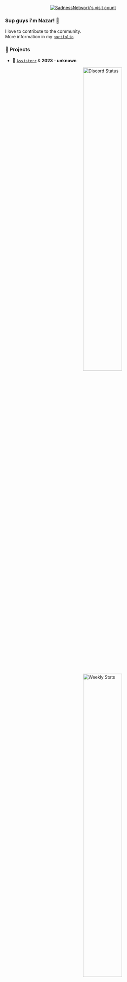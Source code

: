 <p align="center">
  <a href="https://count.getloli.com/" target="_blank">
    <img
      src="https://moe-counter.glitch.me/get/@72276803-0571-4e62-b0a7-9880fcd0244f?theme=gelbooru"
      alt="SadnessNetwork's visit count"
    />
  </a>
</p>

### Sup guys i'm Nazar! 👀

I love to contribute to the community.<br>
More information in my [`portfolio`]<br>

### 🔭 Projects

- 🤖 [`Assisterr`] & **2023 - unknown**

<a href="https://discord.com/users/536479598469316639" target="_blank">
	<img width="50%" align="right" alt="Discord Status" src="https://lanyard.cnrad.dev/api/536479598469316639?bg=1f1f1f&borderRadius=5px">
</a>
<a href="https://wakatime.com/@sdnsdev" target="_blank">
	<img width="50%" align="right" alt="Weekly Stats" src="https://github-readme-stats.vercel.app/api/wakatime?username=sdnsdev&border_radius=5px&theme=dark&bg_color=1f1f1f&border_color=1f1f1f&icon_color=58a6ff&show_icons=true&disable_animations=true&custom_title=Weekly%20Stats">
</a>

<!--------------- Teams ----------------->

[`Assisterr`]: https://www.assisterr.xyz/
[`portfolio`]: https://www.sadnesss.website/
